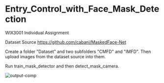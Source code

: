 # Entry_Control_with_Face_Mask_Detection

WIX3001 Individual Assignment

Dataset Source
https://github.com/cabani/MaskedFace-Net

Create a folder "Dataset" and two subfolders "CMFD" and "IMFD". Then upload images from the dataset source into them.

Run train_mask_detector and then detect_mask_camera.



![output-comp](https://user-images.githubusercontent.com/50366535/120352715-a42b9480-c333-11eb-885c-6ebc1213583e.gif)



